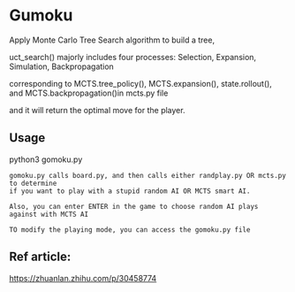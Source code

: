 # Gumoku


Apply Monte Carlo Tree Search algorithm to build a tree,

uct_search() majorly includes four processes: Selection,  Expansion,    Simulation,   Backpropagation

corresponding to MCTS.tree_policy(), MCTS.expansion(), state.rollout(), and MCTS.backpropagation()in mcts.py file

and it will return the optimal move for the player. 

## Usage
  python3 gomoku.py


```
gomoku.py calls board.py, and then calls either randplay.py OR mcts.py to determine
if you want to play with a stupid random AI OR MCTS smart AI. 

Also, you can enter ENTER in the game to choose random AI plays against with MCTS AI

TO modify the playing mode, you can access the gomoku.py file

```

## Ref article:
https://zhuanlan.zhihu.com/p/30458774

